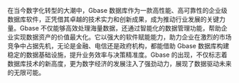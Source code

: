 在当今数字化转型的大潮中，Gbase 数据库作为一款高性能、高可靠性的企业级数据库软件，正凭借其卓越的技术实力和创新成果，成为推动行业发展的关键力量。Gbase 不仅能够高效处理海量数据，还通过智能化的数据管理功能，帮助企业实现数据资产的价值最大化。它以强大的软件赋能能力，助力企业在激烈的市场竞争中占据先机，无论是金融、电信还是政府机构，都能借助 Gbase 数据库构建稳定的数据基础设施，提升业务效率与决策精准度。Gbase 的出现，不仅标志着数据库技术的新高度，更为数字经济的发展注入了强劲动力，展现了数据驱动未来的无限可能。